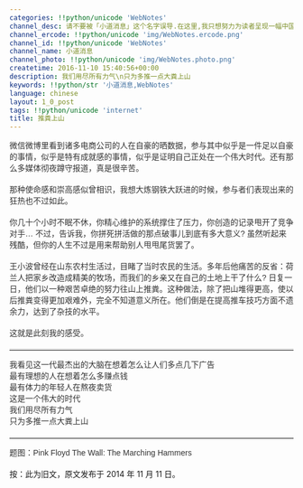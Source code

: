 ```yaml
---
categories: !!python/unicode 'WebNotes'
channel_desc: 请不要被「小道消息」这个名字误导.在这里,我只想努力为读者呈现一幅中国互联网的清明上河图.
channel_ercode: !!python/unicode 'img/WebNotes.ercode.png'
channel_id: !!python/unicode 'WebNotes'
channel_name: 小道消息
channel_photo: !!python/unicode 'img/WebNotes.photo.png'
createtime: 2016-11-10 15:40:56+00:00
description: 我们用尽所有力气\n只为多推一点大粪上山
keywords: !!python/str '小道消息,WebNotes'
language: chinese
layout: 1_0_post
tags: !!python/unicode 'internet'
title: 推粪上山
---
```

<div class="rich_media_content" id="js_content">
<p style="font-family: Avenir, sans-serif; border: 0px; margin-top: 12px; margin-bottom: 18px; padding: 0px; outline: 0px; color: rgb(51, 51, 51); white-space: normal;">
         微信微博里看到诸多电商公司的人在自豪的晒数据，参与其中似乎是一件足以自豪的事情，似乎是特有成就感的事情，似乎是证明自己正处在一个伟大时代。还有那么多媒体彻夜蹲守报道，真是很辛苦。
        </p>
<p style="font-family: Avenir, sans-serif; border: 0px; margin-top: 12px; margin-bottom: 18px; padding: 0px; outline: 0px; color: rgb(51, 51, 51); white-space: normal;">
         那种使命感和崇高感似曾相识，我想大炼钢铁大跃进的时候，参与者们表现出来的狂热也不过如此。
        </p>
<p style="font-family: Avenir, sans-serif; border: 0px; margin-top: 12px; margin-bottom: 18px; padding: 0px; outline: 0px; color: rgb(51, 51, 51); white-space: normal;">
         你几十个小时不眠不休，你精心维护的系统撑住了压力，你创造的记录甩开了竞争对手… 不过，告诉我，你拼死拼活做的那点破事儿到底有多大意义? 虽然听起来残酷，但你的人生不过是用来帮助别人甩甩尾货罢了。
        </p>
<p style="font-family: Avenir, sans-serif; border: 0px; margin-top: 12px; margin-bottom: 18px; padding: 0px; outline: 0px; color: rgb(51, 51, 51); white-space: normal;">
         王小波曾经在山东农村生活过，目睹了当时农民的生活。多年后他痛苦的反省：荷兰人把家乡改造成精美的牧场，而我们的乡亲又在自己的土地上干了什么? 日复一日，他们以一种艰苦卓绝的努力往山上推粪。这种做法，除了把山堆得更高，使以后推粪变得更加艰难外，完全不知道意义所在。他们倒是在提高推车技巧方面不遗余力，达到了杂技的水平。
        </p>
<p style="font-family: Avenir, sans-serif; border: 0px; margin-top: 12px; margin-bottom: 18px; padding: 0px; outline: 0px; color: rgb(51, 51, 51); white-space: normal;">
         这就是此刻我的感受。
        </p>
<hr style="font-family: Avenir, sans-serif; border-right-width: 0px; border-bottom-width: 0px; border-left-width: 0px; border-top-style: solid; border-top-color: rgb(234, 234, 234); height: 1px; margin: 1em 0px; padding: 0px; color: rgb(51, 51, 51); white-space: normal;"/>
<p style="font-family: Avenir, sans-serif; border: 0px; margin-top: 12px; margin-bottom: 18px; padding: 0px; outline: 0px; color: rgb(51, 51, 51); white-space: normal;">
         我看见这一代最杰出的大脑在想着怎么让人们多点几下广告
         <br/>
         最有理想的人在想着怎么多赚点钱
         <br/>
         最有体力的年轻人在熬夜卖货
         <br/>
         这是一个伟大的时代
         <br/>
         我们用尽所有力气
         <br/>
         只为多推一点大粪上山
        </p>
<hr style="font-family: Avenir, sans-serif; border-right-width: 0px; border-bottom-width: 0px; border-left-width: 0px; border-top-style: solid; border-top-color: rgb(234, 234, 234); height: 1px; margin: 1em 0px; padding: 0px; color: rgb(51, 51, 51); white-space: normal;"/>
<p style="font-family: Avenir, sans-serif; border: 0px; margin-top: 12px; margin-bottom: 18px; padding: 0px; outline: 0px; color: rgb(51, 51, 51); white-space: normal;">
         题图：Pink Floyd The Wall: The Marching Hammers
        </p>
<p>
         按：此为旧文，原文发布于 2014 年 11 月 11 日。
        </p>
</div>